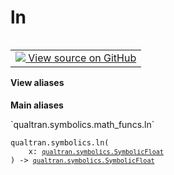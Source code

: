 # ln


<table class="tfo-notebook-buttons tfo-api nocontent" align="left">
<td>
  <a target="_blank" href="https://github.com/quantumlib/Qualtran/blob/main/qualtran/symbolics/math_funcs.py#L61-L66">
    <img src="https://www.tensorflow.org/images/GitHub-Mark-32px.png" />
    View source on GitHub
  </a>
</td>
</table>






<section class="expandable">
  <h4 class="showalways">View aliases</h4>
  <p>
<b>Main aliases</b>
<p>`qualtran.symbolics.math_funcs.ln`</p>
</p>
</section>

<pre class="devsite-click-to-copy prettyprint lang-py tfo-signature-link">
<code>qualtran.symbolics.ln(
    x: <a href="../../qualtran/symbolics/SymbolicFloat.html"><code>qualtran.symbolics.SymbolicFloat</code></a>
) -> <a href="../../qualtran/symbolics/SymbolicFloat.html"><code>qualtran.symbolics.SymbolicFloat</code></a>
</code></pre>



<!-- Placeholder for "Used in" -->
